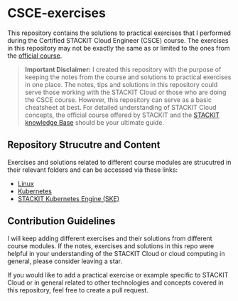 # CSCE-exercises
This repository contains the solutions to practical exercises that I performed during the Certified STACKIT Cloud Engineer (CSCE) course. The exercises in this repository may not be exactly the same as or limited to the ones from the [official course]().

> **Important Disclaimer:** I created this repository with the purpose of keeping the notes from the course and solutions to practical exercises in one place. The notes, tips and solutions in this repository could serve those working with the STACKIT Cloud or those who are doing the CSCE course. However, this repository can serve as a basic cheatsheet at best. For detailed understanding of STACKIT Cloud concepts, the official course offered by STACKIT and the [STACKIT knowledge Base](https://docs.stackit.cloud/stackit/en/knowledge-base-85301704.html) should be your ultimate guide.

## Repository Strucutre and Content 
Exercises and solutions related to different course modules are strucutred in their relevant folders and can be accessed via these links:
- [Linux](./linux/README.md)
- [Kubernetes](./kubernetes/README.md)
- [STACKIT Kubernetes Engine (SKE)](./ske/README.md)

## Contribution Guidelines
I will keep adding different exercises and their solutions from different course modules. If the notes, exercises and solutions in this repo were helpful in your understanding of the STACKIT Cloud or cloud computing in general, please consider leaving a star.

If you would like to add a practical exercise or example specific to STACKIT Cloud or in general related to other technologies and concepts covered in this repository, feel free to create a pull request.
